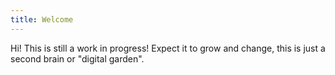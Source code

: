 ```yaml
---
title: Welcome
---
```

Hi! This is still a work in progress! Expect it to grow and change, this is just a second brain or "digital garden".